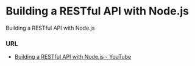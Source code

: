 # Building a RESTful API with Node.js

Building a RESTful API with Node.js

### URL

* [Building a RESTful API with Node.js - YouTube](https://www.youtube.com/watch?v=0oXYLzuucwE&list=PL55RiY5tL51q4D-B63KBnygU6opNPFk_q)

